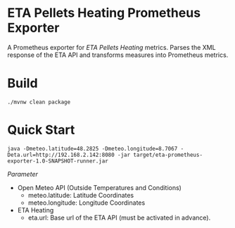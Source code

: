 # ETA Pellets Heating Prometheus Exporter
A Prometheus exporter for *ETA Pellets Heating* metrics. Parses the XML response of the ETA API and transforms measures into Prometheus metrics.

# Build
```
./mvnw clean package
```
# Quick Start
```
java -Dmeteo.latitude=48.2825 -Dmeteo.longitude=8.7067 -Deta.url=http://192.168.2.142:8080 -jar target/eta-prometheus-exporter-1.0-SNAPSHOT-runner.jar 
```
*Parameter*
- Open Meteo API (Outside Temperatures and Conditions)
  - meteo.latitude: Latitude Coordinates
  - meteo.longitude: Longitude Coordinates
- ETA Heating
  - eta.url: Base url of the ETA API (must be activated in advance). 
